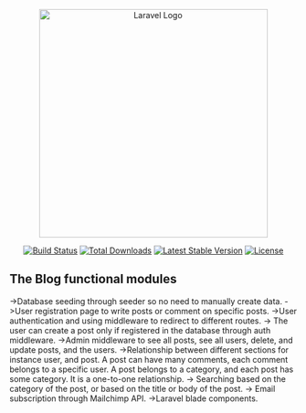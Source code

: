 <p align="center"><a href="https://laravel.com" target="_blank"><img src="https://raw.githubusercontent.com/laravel/art/master/logo-lockup/5%20SVG/2%20CMYK/1%20Full%20Color/laravel-logolockup-cmyk-red.svg" width="400" alt="Laravel Logo"></a></p>

<p align="center">
<a href="https://github.com/laravel/framework/actions"><img src="https://github.com/laravel/framework/workflows/tests/badge.svg" alt="Build Status"></a>
<a href="https://packagist.org/packages/laravel/framework"><img src="https://img.shields.io/packagist/dt/laravel/framework" alt="Total Downloads"></a>
<a href="https://packagist.org/packages/laravel/framework"><img src="https://img.shields.io/packagist/v/laravel/framework" alt="Latest Stable Version"></a>
<a href="https://packagist.org/packages/laravel/framework"><img src="https://img.shields.io/packagist/l/laravel/framework" alt="License"></a>
</p>

## The Blog functional modules
->Database seeding through seeder so no need to manually create data.
->User registration page to write posts or comment on specific posts.
->User authentication and using middleware to redirect to different routes.
-> The user can create a post only if registered in the database through auth middleware.
->Admin middleware to see all posts, see all users, delete, and update posts, and the users.
->Relationship between different sections for instance user, and post. A post can have many comments, each comment belongs to a specific user. A post belongs to a category, and each post has some category. It is a one-to-one relationship.
-> Searching based on the category of the post, or based on the title or body of the post.
-> Email subscription through Mailchimp API.
->Laravel blade components.
